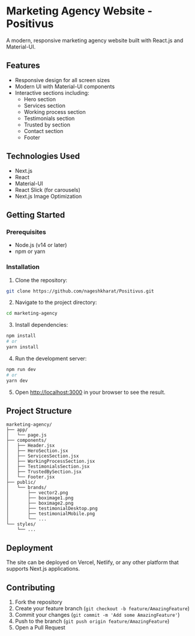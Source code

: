 # Marketing Agency Website - Positivus

A modern, responsive marketing agency website built with React.js and Material-UI.

## Features

- Responsive design for all screen sizes
- Modern UI with Material-UI components
- Interactive sections including:
  - Hero section
  - Services section
  - Working process section
  - Testimonials section
  - Trusted by section
  - Contact section
  - Footer

## Technologies Used

- Next.js
- React
- Material-UI
- React Slick (for carousels)
- Next.js Image Optimization

## Getting Started

### Prerequisites

- Node.js (v14 or later)
- npm or yarn

### Installation

1. Clone the repository:
```bash
git clone https://github.com/nageshkharat/Positivus.git
```

2. Navigate to the project directory:
```bash
cd marketing-agency
```

3. Install dependencies:
```bash
npm install
# or
yarn install
```

4. Run the development server:
```bash
npm run dev
# or
yarn dev
```

5. Open [http://localhost:3000](http://localhost:3000) in your browser to see the result.

## Project Structure

```
marketing-agency/
├── app/
│   └── page.js
├── components/
│   ├── Header.jsx
│   ├── HeroSection.jsx
│   ├── ServicesSection.jsx
│   ├── WorkingProcessSection.jsx
│   ├── TestimonialsSection.jsx
│   ├── TrustedBySection.jsx
│   └── Footer.jsx
├── public/
│   └── brands/
│       ├── vector2.png
│       ├── boximage1.png
│       ├── boximage2.png
│       ├── testimonialDesktop.png
│       ├── testimonialMobile.png
│       └── ...
└── styles/
    └── ...
```

## Deployment

The site can be deployed on Vercel, Netlify, or any other platform that supports Next.js applications.

## Contributing

1. Fork the repository
2. Create your feature branch (`git checkout -b feature/AmazingFeature`)
3. Commit your changes (`git commit -m 'Add some AmazingFeature'`)
4. Push to the branch (`git push origin feature/AmazingFeature`)
5. Open a Pull Request
